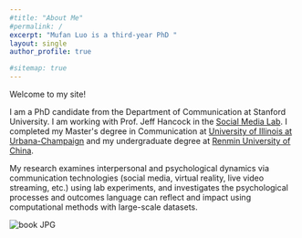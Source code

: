 ```yaml
---
#title: "About Me"
#permalink: /
excerpt: "Mufan Luo is a third-year PhD "
layout: single
author_profile: true

#sitemap: true
---
```




Welcome to my site!

I am a PhD candidate from the Department of Communication at Stanford University. I am working with Prof. Jeff Hancock in the [Social Media Lab](sml.stanford.edu). I completed my Master's degree in Communication at [University of Illinois at Urbana-Champaign](https://communication.illinois.edu/) and my undergraduate degree at [Renmin University of China](http://jcr.ruc.edu.cn/en/).

My research examines interpersonal and psychological dynamics via communication technologies (social media, virtual reality, live video streaming, etc.) using lab experiments, and investigates the psychological processes and outcomes language can reflect and impact using computational methods with large-scale datasets.

<!-- I'd like to have this centered. -->
![book JPG](/assets/images/IMG_8871.JPG)
